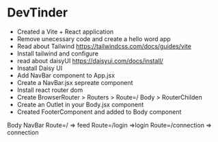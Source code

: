 # DevTinder

- Created a Vite + React application
- Remove unecessary code and create a hello word app
- Read about Tailwind https://tailwindcss.com/docs/guides/vite
- Install tailwind and configure
- read about daisyUI https://daisyui.com/docs/install/
- Insatall Daisy UI
- Add NavBar component to App.jsx
- Create a NavBar.jsx sepreate component
- Install react router dom 
- Create BrowserRouter > Routers > Route=/ Body > RouterChilden
- Create an Outlet in your Body.jsx component
- Created FooterComponent and added to Body component







Body
    NavBar
    Route=/  => feed
    Route=/login  =>login
    Route=/connection  => connection
